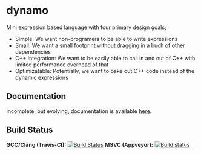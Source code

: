 dynamo
======

Mini expression based language with four primary design goals;
 - Simple: We want non-programers to be able to write expressions
 - Small: We want a small footprint without dragging in a buch of other dependencies
 - C++ integration:  We want to be easily able to call in and out of C++ with limited performance overhead of that
 - Optimizatable: Potentially, we want to bake out C++ code instead of the dynamic expressions

## Documentation

Incomplete, but evolving, documentation is available [here](http://cdglove.github.io/dynamo).

## Build Status

**GCC/Clang (Travis-CI):** [![Build Status](https://travis-ci.org/cdglove/dynamo.svg?branch=master)](https://travis-ci.org/cdglove/dynamo)
**MSVC (Appveyor):** [![Build status](https://ci.appveyor.com/api/projects/status/84pncyx6bj4xp8ec?svg=true)](https://ci.appveyor.com/project/cdglove/dynamo)
